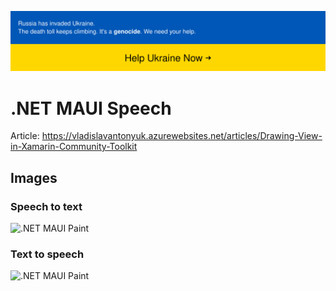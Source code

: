 [![Stand With Ukraine](https://raw.githubusercontent.com/vshymanskyy/StandWithUkraine/main/banner2-direct.svg)](https://stand-with-ukraine.pp.ua)

# .NET MAUI Speech

Article: https://vladislavantonyuk.azurewebsites.net/articles/Drawing-View-in-Xamarin-Community-Toolkit

## Images

### Speech to text

![.NET MAUI Paint](https://ik.imagekit.io/VladislavAntonyuk/vladislavantonyuk/articles/7/paint-dotnet.png)

### Text to speech

![.NET MAUI Paint](https://ik.imagekit.io/VladislavAntonyuk/vladislavantonyuk/articles/7/paint-dotnet.png)